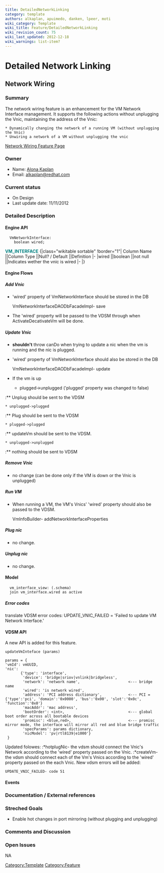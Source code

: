 ```yaml
---
title: DetailedNetworkLinking
category: template
authors: alkaplan, apuimedo, danken, lpeer, moti
wiki_category: Template
wiki_title: Feature/DetailedNetworkLinking
wiki_revision_count: 75
wiki_last_updated: 2012-12-18
wiki_warnings: list-item?
---
```


# Detailed Network Linking

## Network Wiring

### Summary

The network wiring feature is an enhancement for the VM Network Interface management. It supports the following actions without unplugging the Vnic, maintaining the address of the Vnic:

    * Dynamically changing the network of a running VM (without unplugging the Vnic)
    * Unwiring a network of a VM without unplugging the vnic
[Network Wiring Feature Page](http://ovirt.org/wiki/Feature/NetworkWiring)

### Owner

*   Name: [ Alona Kaplan](User:alkaplan)
*   Email: <alkaplan@redhat.com>

### Current status

*   On Design
*   Last update date: 11/11/2012

### Detailed Description

#### Engine API

      VmNetworkInterface:
        boolean wired;

<span style="color:Teal">**VM_INTERFACE**</span>
{|class="wikitable sortable" !border="1"| Column Name ||Column Type ||Null? / Default ||Definition |- |wired ||boolean ||not null ||Indicates wether the vnic is wired |- |}

#### Engine Flows

##### Add Vnic

*   'wired' property of VmNetworkInterface should be stored in the DB

      VmNetworkInterfaceDAODbFacadeImpl- save

*   The 'wired' property will be passed to the VDSM through when ActivateDecativateVm will be done.

##### Update Vnic

*   **shouldn't** throw canDo when trying to update a nic when the vm is running and the nic is plugged.
*   'wired' property of VmNetworkInterface should also be stored in the DB

      VmNetworkInterfaceDAODbFacadeImpl- update

*   If the vm is up

    * plugged->unplugged ('plugged' property was changed to false)

:\*\* Unplug should be sent to the VDSM

    * unplugged->plugged

:\*\* Plug should be sent to the VDSM

    * plugged->plugged

:\*\* updateVm should be sent to the VDSM.

    * unplugged->unplugged

:\*\* nothing should be sent to VDSM

##### Remove Vnic

*   no change (can be done only if the VM is down or the Vnic is unplugged)

##### Run VM

*   When running a VM, the VM's Vnics' 'wired' property should also be passed to the VDSM.

      VmInfoBuilder- addNetworkInterfaceProperties

##### Plug nic

*   no change.

##### Unplug nic

*   no change.

#### Model

      vm_interface_view: (.schema)
      join vm_interface.wired as active

##### Error codes

translate VDSM error codes: UPDATE_VNIC_FAILED = 'Failed to update VM Network Interface.'

#### VDSM API

A new API is added for this feature.

    updateVmInteface (params)

    params = {
    'vmId': vmUUID, 
    'nic':  
           {'type': 'interface',
            'device': 'bridge|sriov|vnlink|bridgeless',
            'network': 'network name',                      <--- bridge name
            'wired': 'is network wired',
            'address': 'PCI address dictionary',            <--- PCI = {'type':'pci', 'domain':'0x0000', 'bus':'0x00', 'slot':'0x0c', 'function':'0x0'}
            'macAddr': 'mac address',
            'bootOrder': <int>,                             <--- global boot order across all bootable devices
            'promisc': <blue,red>,                          <--- promisc mirror mode, the interface will mirror all red and blue bridge traffic
            'specParams': params dictionary,
            'nicModel': 'pv|rtl8139|e1000'}
     }

Updated folowes:
:\*hotplugNic- the vdsm should connect the Vnic's Network according to the 'wired' property passed on the Vnic.
:\*createVm- the vdsm should connect each of the Vm's Vnics according to the 'wired' property passed on the each Vnic.
 New vdsm errors will be added:

    UPDATE_VNIC_FAILED- code 51

#### Events

### Documentation / External references

### Streched Goals

*   Enable hot changes in port mirroring (without plugging and unplugging)

### Comments and Discussion

### Open Issues

NA

<Category:Template> <Category:Feature>

